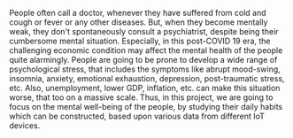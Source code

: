 People often call a doctor, whenever they have suffered from cold and cough or fever or any other diseases. But, when they become mentally weak, they don't spontaneously consult a psychiatrist, despite being their cumbersome mental situation. Especially, in this post-COVID 19 era, the challenging economic condition may affect the mental health of the people quite alarmingly. People are going to be prone to develop a wide range of psychological stress, that includes the symptoms like abrupt mood-swing, insomnia, anxiety, emotional exhaustion, depression, post-traumatic stress, etc. Also, unemployment, lower GDP, inflation, etc. can make this situation worse, that too on a massive scale. Thus, in this project, we are going to focus on the mental well-being of the people, by studying their daily habits which can be constructed, based upon various data from different IoT devices.
